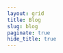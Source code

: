 ```yaml
---
layout: grid
title: Blog
slug: blog
paginate: true
hide_title: true
---
```

<style>
  h1 { display: none; }
</style>
